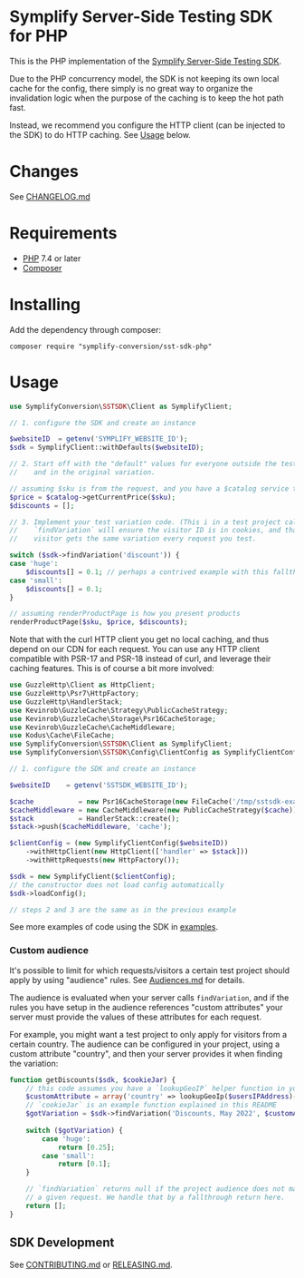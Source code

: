 Symplify Server-Side Testing SDK for PHP
========================================

This is the PHP implementation of the [Symplify Server-Side Testing SDK](./docs/Server-Side_Testing.md).

Due to the PHP concurrency model, the SDK is not keeping its own local cache for
the config, there simply is no great way to organize the invalidation logic when
the purpose of the caching is to keep the hot path fast.

Instead, we recommend you configure the HTTP client (can be injected to the SDK)
to do HTTP caching. See [Usage](#Usage) below.

Changes
=======

See [CHANGELOG.md](./CHANGELOG.md)

Requirements
============

* [PHP](https://www.php.net) 7.4 or later
* [Composer](https://getcomposer.org)

Installing
==========

Add the dependency through composer:

```
composer require "symplify-conversion/sst-sdk-php"
```

Usage
=====

```php
use SymplifyConversion\SSTSDK\Client as SymplifyClient;

// 1. configure the SDK and create an instance

$websiteID  = getenv('SYMPLIFY_WEBSITE_ID');
$sdk = SymplifyClient::withDefaults($websiteID);

// 2. Start off with the "default" values for everyone outside the test
//    and in the original variation.

// assuming $sku is from the request, and you have a $catalog service to look up prices in
$price = $catalog->getCurrentPrice($sku);
$discounts = [];

// 3. Implement your test variation code. (This i in a test project called "discount")
//    `findVariation` will ensure the visitor ID is in cookies, and that the same
//    visitor gets the same variation every request you test.

switch ($sdk->findVariation('discount')) {
case 'huge':
    $discounts[] = 0.1; // perhaps a contrived example with this fallthrough
case 'small':
    $discounts[] = 0.1;
}

// assuming renderProductPage is how you present products
renderProductPage($sku, $price, $discounts);
```

Note that with the curl HTTP client you get no local caching, and thus depend
on our CDN for each request. You can use any HTTP client compatible with PSR-17
and PSR-18 instead of curl, and leverage their caching features. This is of
course a bit more involved:

```php
use GuzzleHttp\Client as HttpClient;
use GuzzleHttp\Psr7\HttpFactory;
use GuzzleHttp\HandlerStack;
use Kevinrob\GuzzleCache\Strategy\PublicCacheStrategy;
use Kevinrob\GuzzleCache\Storage\Psr16CacheStorage;
use Kevinrob\GuzzleCache\CacheMiddleware;
use Kodus\Cache\FileCache;
use SymplifyConversion\SSTSDK\Client as SymplifyClient;
use SymplifyConversion\SSTSDK\Config\ClientConfig as SymplifyClientConfig;

// 1. configure the SDK and create an instance

$websiteID    = getenv('SSTSDK_WEBSITE_ID');

$cache           = new Psr16CacheStorage(new FileCache('/tmp/sstsdk-examples-httpcache', 500));
$cacheMiddleware = new CacheMiddleware(new PublicCacheStrategy($cache));
$stack           = HandlerStack::create();
$stack->push($cacheMiddleware, 'cache');

$clientConfig = (new SymplifyClientConfig($websiteID))
    ->withHttpClient(new HttpClient(['handler' => $stack]))
    ->withHttpRequests(new HttpFactory());

$sdk = new SymplifyClient($clientConfig);
// the constructor does not load config automatically
$sdk->loadConfig();

// steps 2 and 3 are the same as in the previous example
```

See more examples of code using the SDK in [examples](examples).

### Custom audience

It's possible to limit for which requests/visitors a certain test project
should apply by using "audience" rules. See [Audiences.md](docs/Audiences.md)
for details.

The audience is evaluated when your server calls `findVariation`, and if the
rules you have setup in the audience references "custom attributes" your
server must provide the values of these attributes for each request.

For example, you might want a test project to only apply for visitors from a
certain country. The audience can be configured in your project, using a
custom attribute "country", and then your server provides it when finding the
variation:

```php
function getDiscounts($sdk, $cookieJar) {
    // this code assumes you have a `lookupGeoIP` helper function in your project
    $customAttribute = array('country' => lookupGeoIp($usersIPAddress)->getCountry());
    // `cookieJar` is an example function explained in this README
    $gotVariation = $sdk->findVariation('Discounts, May 2022', $customAttribute, $cookieJar);
    
    switch ($gotVariation) {
        case 'huge':
            return [0.25];
        case 'small':
            return [0.1];
    }

    // `findVariation` returns null if the project audience does not match for
    // a given request. We handle that by a fallthrough return here.
    return [];
}
```

## SDK Development

See [CONTRIBUTING.md](./CONTRIBUTING.md) or [RELEASING.md](./RELEASING.md).

